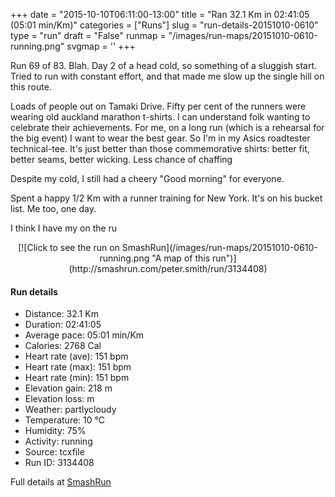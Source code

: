 +++
date = "2015-10-10T06:11:00-13:00"
title = "Ran 32.1 Km in 02:41:05 (05:01 min/Km)"
categories = ["Runs"]
slug = "run-details-20151010-0610"
type = "run"
draft = "False"
runmap = "/images/run-maps/20151010-0610-running.png"
svgmap = '<polyline points="31 58, 32 55, 31 55, 29 55, 26 56, 21 60, 16 62, 15 61, 14 59, 13 58, 11 58, 9 59, 5 58, 4 56, 0 52, 2 51, 4 51, 9 49, 9 48, 12 46, 16 46, 16 40, 17 39, 19 38, 18 41, 19 41, 20 42, 21 44, 25 45, 26 45, 26 44, 26 44, 28 42, 31 39, 31 40, 28 42, 41 45, 47 47, 54 48, 58 51, 61 52, 64 52, 68 50, 72 51, 72 51, 74 49, 74 47, 74 46, 77 46, 79 45, 81 46, 82 47, 84 48, 86 48, 88 47, 93 50, 96 50, 99 49, 100 50, 99 49, 96 50, 93 50, 91 49, 88 47, 86 48, 84 48, 82 48, 82 47, 81 46, 80 46, 79 45, 77 46, 75 46, 73 46, 74 47, 74 49, 73 51, 72 51, 68 50, 64 52, 61 52, 58 51, 54 48, 51 48, 48 48, 47 49, 46 49, 44 49, 40 52, 39 52, 39 52">'
+++

Run 69 of 83. Blah. Day 2 of a head cold, so something of a sluggish start. Tried to run with constant effort, and that made me slow up the single hill on this route. 

Loads of people out on Tamaki Drive. Fifty per cent of the runners were wearing old auckland marathon t-shirts. I can understand folk wanting to celebrate their achievements. For me, on a long run (which is a rehearsal for the big event) I want to wear the best gear. So I'm in my Asics roadtester technical-tee. It's just better than those commemorative shirts: better fit, better seams, better wicking. Less chance of chaffing   

Despite my cold, I still had a cheery "Good morning" for everyone. 

Spent a happy 1/2 Km with a runner training for New York. It's on his bucket list. Me too, one day. 

I think I have my on the ru

<!--more-->

<center>
[![Click to see the run on SmashRun](/images/run-maps/20151010-0610-running.png "A map of this run")](http://smashrun.com/peter.smith/run/3134408)
</center>

#### Run details

* Distance: 32.1 Km
* Duration: 02:41:05
* Average pace: 05:01 min/Km
* Calories: 2768 Cal
* Heart rate (ave): 151 bpm
* Heart rate (max): 151 bpm
* Heart rate (min): 151 bpm
* Elevation gain: 218 m
* Elevation loss:  m
* Weather: partlycloudy
* Temperature: 10 &deg;C
* Humidity: 75%
* Activity: running
* Source: tcxfile
* Run ID: 3134408

Full details at [SmashRun](http://smashrun.com/peter.smith/run/3134408)